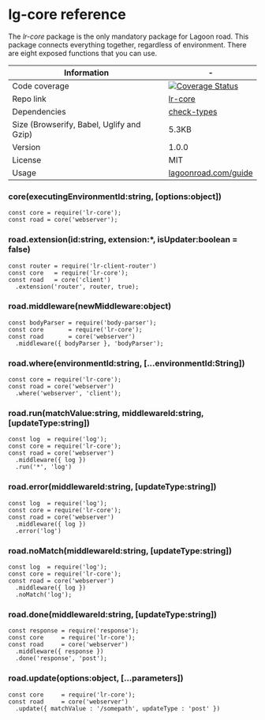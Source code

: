 # lg-core reference

The _lr-core_ package is the only mandatory package for Lagoon road. This package connects everything together, regardless of environment. There are eight exposed functions that you can use.

| Information | - |
| ----------- | - |
| Code coverage | [![Coverage Status](https://coveralls.io/repos/github/lagoon-road/lr-core/badge.svg?branch=master)](https://coveralls.io/github/lagoon-road/lr-core?branch=master) |
| Repo link | [lr-core](https://github.com/lagoon-road/lr-core) |
| Dependencies | [check-types](https://www.npmjs.com/package/check-types) |
| Size (Browserify, Babel, Uglify and Gzip)| 5.3KB |
| Version | 1.0.0 |
| License | MIT |
| Usage | [lagoonroad.com/guide](https://www.lagoonroad.com/guide) |

### core(executingEnvironmentId:string, [options:object])

```
const core = require('lr-core');
const road = core('webserver');
```

### road.extension(id:string, extension:*, isUpdater:boolean = false)

```
const router = require('lr-client-router')
const core   = require('lr-core');
const road   = core('client')
  .extension('router', router, true);
```

### road.middleware(newMiddleware:object)

```
const bodyParser = require('body-parser');
const core       = require('lr-core');
const road       = core('webserver')
  .middleware({ bodyParser }, 'bodyParser');
```

### road.where(environmentId:string, [...environmentId:String])

```
const core = require('lr-core');
const road = core('webserver')
  .where('webserver', 'client');
```

### road.run(matchValue:string, middlewareId:string, [updateType:string])

```
const log  = require('log');
const core = require('lr-core');
const road = core('webserver')
  .middleware({ log })
  .run('*', 'log')
```

### road.error(middlewareId:string, [updateType:string])

```
const log  = require('log');
const core = require('lr-core');
const road = core('webserver')
  .middleware({ log })
  .error('log')
```

### road.noMatch(middlewareId:string, [updateType:string])

```
const log  = require('log');
const core = require('lr-core');
const road = core('webserver')
  .middleware({ log })
  .noMatch('log');
```

### road.done(middlewareId:string, [updateType:string])

```
const response = require('response');
const core     = require('lr-core');
const road     = core('webserver')
  .middleware({ response })
  .done('response', 'post');
```

### road.update(options:object, [...parameters])

```
const core     = require('lr-core');
const road     = core('webserver')
  .update({ matchValue : '/somepath', updateType : 'post' })
```
